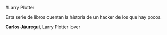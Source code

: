 #Larry Plotter

Esta serie de libros cuentan la historia de un hacker de los que hay pocos.

**Carlos Jáuregui**, Larry Plotter lover


